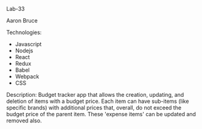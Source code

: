 Lab-33

Aaron Bruce

Technologies:
+ Javascript
+ Nodejs
+ React
+ Redux
+ Babel
+ Webpack
+ CSS

Description: 
Budget tracker app that allows the creation, updating, and deletion of items with a budget price.
Each item can have sub-items (like specific brands) with additional prices that, overall, do not exceed the budget price of the parent item. These 'expense items' can be updated and removed also.